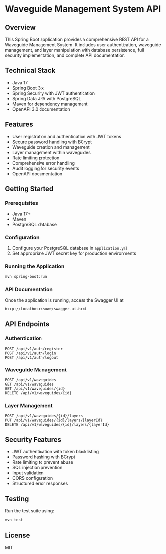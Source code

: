 # Waveguide Management System API

## Overview
This Spring Boot application provides a comprehensive REST API for a Waveguide Management System. It includes user authentication, waveguide management, and layer manipulation with database persistence, full security implementation, and complete API documentation.

## Technical Stack
- Java 17
- Spring Boot 3.x
- Spring Security with JWT authentication
- Spring Data JPA with PostgreSQL
- Maven for dependency management
- OpenAPI 3.0 documentation

## Features
- User registration and authentication with JWT tokens
- Secure password handling with BCrypt
- Waveguide creation and management
- Layer management within waveguides
- Rate limiting protection
- Comprehensive error handling
- Audit logging for security events
- OpenAPI documentation

## Getting Started

### Prerequisites
- Java 17+
- Maven
- PostgreSQL database

### Configuration
1. Configure your PostgreSQL database in `application.yml`
2. Set appropriate JWT secret key for production environments

### Running the Application
```bash
mvn spring-boot:run
```

### API Documentation
Once the application is running, access the Swagger UI at:
```
http://localhost:8080/swagger-ui.html
```

## API Endpoints

### Authentication

```
POST /api/v1/auth/register
POST /api/v1/auth/login
POST /api/v1/auth/logout
```

### Waveguide Management

```
POST /api/v1/waveguides
GET /api/v1/waveguides
GET /api/v1/waveguides/{id}
DELETE /api/v1/waveguides/{id}
```

### Layer Management

```
POST /api/v1/waveguides/{id}/layers
PUT /api/v1/waveguides/{id}/layers/{layerId}
DELETE /api/v1/waveguides/{id}/layers/{layerId}
```

## Security Features
- JWT authentication with token blacklisting
- Password hashing with BCrypt
- Rate limiting to prevent abuse
- SQL injection prevention
- Input validation
- CORS configuration
- Structured error responses

## Testing
Run the test suite using:
```bash
mvn test
```

## License
MIT